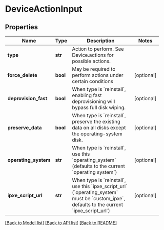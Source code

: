 # DeviceActionInput


## Properties
Name | Type | Description | Notes
------------ | ------------- | ------------- | -------------
**type** | **str** | Action to perform. See Device.actions for possible actions. | 
**force_delete** | **bool** | May be required to perform actions under certain conditions | [optional] 
**deprovision_fast** | **bool** | When type is &#x60;reinstall&#x60;, enabling fast deprovisioning will bypass full disk wiping. | [optional] 
**preserve_data** | **bool** | When type is &#x60;reinstall&#x60;, preserve the existing data on all disks except the operating-system disk. | [optional] 
**operating_system** | **str** | When type is &#x60;reinstall&#x60;, use this &#x60;operating_system&#x60; (defaults to the current &#x60;operating system&#x60;) | [optional] 
**ipxe_script_url** | **str** | When type is &#x60;reinstall&#x60;, use this &#x60;ipxe_script_url&#x60; (&#x60;operating_system&#x60; must be &#x60;custom_ipxe&#x60;, defaults to the current &#x60;ipxe_script_url&#x60;) | [optional] 

[[Back to Model list]](../README.md#documentation-for-models) [[Back to API list]](../README.md#documentation-for-api-endpoints) [[Back to README]](../README.md)


